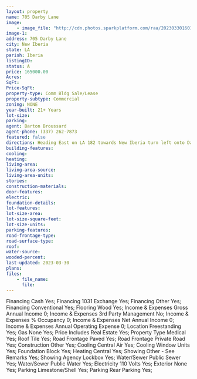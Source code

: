 ```yaml
---
layout: property
name: 705 Darby Lane
image:
    - image_file: "http://cdn.photos.sparkplatform.com/raa/20230330160104436374000000.jpg"
image-1:
address: 705 Darby Lane
city: New Iberia
state: LA
parish: Iberia
listingID: 
status: A
price: 165000.00
Acres: 
SqFt: 
Price-SqFt: 
property-type: Comm Bldg Sale/Lease
property-subtype: Commercial
zoning: NONE
year-built: 21+ Years
lot-size: 
parking: 
agent: Barton Broussard
agent-phone: (337) 262-7873
featured: false
directions: Heading East on LA 182 towards New Iberia turn left onto Darby Lane. Designation will be on your right.
building-features: 
cooling: 
heating: 
living-area: 
living-area-source: 
living-area-units: 
stories: 
construction-materials: 
door-features: 
electric: 
foundation-details: 
lot-features: 
lot-size-area: 
lot-size-square-feet: 
lot-size-units: 
parking-features: 
road-frontage-type: 
road-surface-type: 
roof: 
water-source: 
wooded-percent: 
last-updated: 2023-03-30
plans: 
files:
    - file_name:
      file:
---
```

Financing	Cash	Yes;
Financing	1031 Exchange	Yes;
Financing	Other	Yes;
Financing	Conventional	Yes;
Flooring	Wood	Yes;
Income & Expenses	Gross Annual Income	0;
Income & Expenses	3rd Party Management	No;
Income & Expenses	% Occupancy	0;
Income & Expenses	Net Annual Income	0;
Income & Expenses	Annual Operating Expense	0;
Location	Freestanding	Yes;
Gas	None	Yes;
Price Includes	Real Estate	Yes;
Property Type	Medical	Yes;
Roof	Tile	Yes;
Road Frontage	Paved	Yes;
Road Frontage	Private Road	Yes;
Construction	Other	Yes;
Cooling	Central Air	Yes;
Cooling	Window Units	Yes;
Foundation	Block	Yes;
Heating	Central	Yes;
Showing	Other - See Remarks	Yes;
Showing	Agency Lockbox	Yes;
Water/Sewer	Public Sewer	Yes;
Water/Sewer	Public Water	Yes;
Electricity	110 Volts	Yes;
Exterior	None	Yes;
Parking	Limestone/Shell	Yes;
Parking	Rear Parking	Yes;


